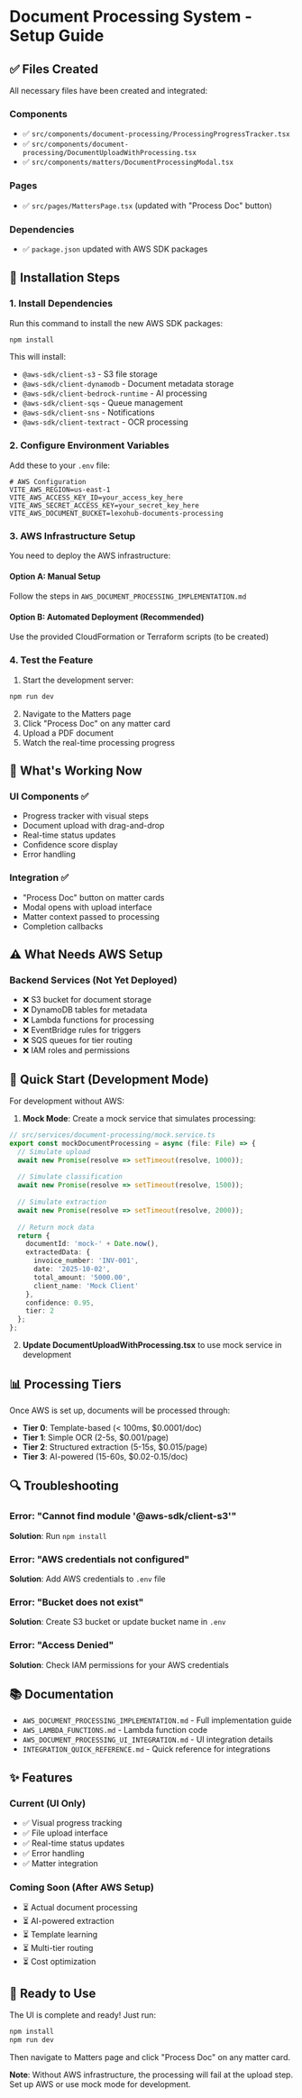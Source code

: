 # Document Processing System - Setup Guide

## ✅ Files Created

All necessary files have been created and integrated:

### Components
- ✅ `src/components/document-processing/ProcessingProgressTracker.tsx`
- ✅ `src/components/document-processing/DocumentUploadWithProcessing.tsx`
- ✅ `src/components/matters/DocumentProcessingModal.tsx`

### Pages
- ✅ `src/pages/MattersPage.tsx` (updated with "Process Doc" button)

### Dependencies
- ✅ `package.json` updated with AWS SDK packages

## 🔧 Installation Steps

### 1. Install Dependencies

Run this command to install the new AWS SDK packages:

```bash
npm install
```

This will install:
- `@aws-sdk/client-s3` - S3 file storage
- `@aws-sdk/client-dynamodb` - Document metadata storage
- `@aws-sdk/client-bedrock-runtime` - AI processing
- `@aws-sdk/client-sqs` - Queue management
- `@aws-sdk/client-sns` - Notifications
- `@aws-sdk/client-textract` - OCR processing

### 2. Configure Environment Variables

Add these to your `.env` file:

```env
# AWS Configuration
VITE_AWS_REGION=us-east-1
VITE_AWS_ACCESS_KEY_ID=your_access_key_here
VITE_AWS_SECRET_ACCESS_KEY=your_secret_key_here
VITE_AWS_DOCUMENT_BUCKET=lexohub-documents-processing
```

### 3. AWS Infrastructure Setup

You need to deploy the AWS infrastructure:

#### Option A: Manual Setup
Follow the steps in `AWS_DOCUMENT_PROCESSING_IMPLEMENTATION.md`

#### Option B: Automated Deployment (Recommended)
Use the provided CloudFormation or Terraform scripts (to be created)

### 4. Test the Feature

1. Start the development server:
```bash
npm run dev
```

2. Navigate to the Matters page
3. Click "Process Doc" on any matter card
4. Upload a PDF document
5. Watch the real-time processing progress

## 🎯 What's Working Now

### UI Components ✅
- Progress tracker with visual steps
- Document upload with drag-and-drop
- Real-time status updates
- Confidence score display
- Error handling

### Integration ✅
- "Process Doc" button on matter cards
- Modal opens with upload interface
- Matter context passed to processing
- Completion callbacks

## ⚠️ What Needs AWS Setup

### Backend Services (Not Yet Deployed)
- ❌ S3 bucket for document storage
- ❌ DynamoDB tables for metadata
- ❌ Lambda functions for processing
- ❌ EventBridge rules for triggers
- ❌ SQS queues for tier routing
- ❌ IAM roles and permissions

## 🚀 Quick Start (Development Mode)

For development without AWS:

1. **Mock Mode**: Create a mock service that simulates processing:

```typescript
// src/services/document-processing/mock.service.ts
export const mockDocumentProcessing = async (file: File) => {
  // Simulate upload
  await new Promise(resolve => setTimeout(resolve, 1000));
  
  // Simulate classification
  await new Promise(resolve => setTimeout(resolve, 1500));
  
  // Simulate extraction
  await new Promise(resolve => setTimeout(resolve, 2000));
  
  // Return mock data
  return {
    documentId: 'mock-' + Date.now(),
    extractedData: {
      invoice_number: 'INV-001',
      date: '2025-10-02',
      total_amount: '5000.00',
      client_name: 'Mock Client'
    },
    confidence: 0.95,
    tier: 2
  };
};
```

2. **Update DocumentUploadWithProcessing.tsx** to use mock service in development

## 📊 Processing Tiers

Once AWS is set up, documents will be processed through:

- **Tier 0**: Template-based (< 100ms, $0.0001/doc)
- **Tier 1**: Simple OCR (2-5s, $0.001/page)
- **Tier 2**: Structured extraction (5-15s, $0.015/page)
- **Tier 3**: AI-powered (15-60s, $0.02-0.15/doc)

## 🔍 Troubleshooting

### Error: "Cannot find module '@aws-sdk/client-s3'"
**Solution**: Run `npm install`

### Error: "AWS credentials not configured"
**Solution**: Add AWS credentials to `.env` file

### Error: "Bucket does not exist"
**Solution**: Create S3 bucket or update bucket name in `.env`

### Error: "Access Denied"
**Solution**: Check IAM permissions for your AWS credentials

## 📚 Documentation

- `AWS_DOCUMENT_PROCESSING_IMPLEMENTATION.md` - Full implementation guide
- `AWS_LAMBDA_FUNCTIONS.md` - Lambda function code
- `AWS_DOCUMENT_PROCESSING_UI_INTEGRATION.md` - UI integration details
- `INTEGRATION_QUICK_REFERENCE.md` - Quick reference for integrations

## ✨ Features

### Current (UI Only)
- ✅ Visual progress tracking
- ✅ File upload interface
- ✅ Real-time status updates
- ✅ Error handling
- ✅ Matter integration

### Coming Soon (After AWS Setup)
- ⏳ Actual document processing
- ⏳ AI-powered extraction
- ⏳ Template learning
- ⏳ Multi-tier routing
- ⏳ Cost optimization

## 🎉 Ready to Use

The UI is complete and ready! Just run:

```bash
npm install
npm run dev
```

Then navigate to Matters page and click "Process Doc" on any matter card.

**Note**: Without AWS infrastructure, the processing will fail at the upload step. Set up AWS or use mock mode for development.
